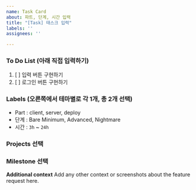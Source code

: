 ```yaml
---
name: Task Card
about: 파트, 단계, 시간 입력
title: "[Task] 태스크 입력"
labels: ''
assignees: ''

---
```


### To Do List (아래 직접 입력하기)
1. [ ] 입력 버튼 구현하기
2. [ ] 로그인 버튼 구현하기

### Labels (오른쪽에서 테마별로 각 1개, 총 2개 선택)
- Part : client, server, deploy
- 단계 : Bare Minimum, Advanced, Nightmare
- 시간 : `3h` ~ `24h`

### Projects 선택

### Milestone 선택

**Additional context**
Add any other context or screenshots about the feature request here.
